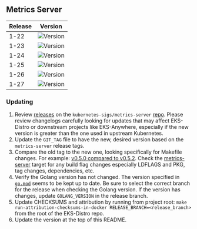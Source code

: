 ## Metrics Server

| Release | Version                                                      |
|---------|--------------------------------------------------------------|
| 1-22    | ![Version](https://img.shields.io/badge/version-v0.6.3-blue) |
| 1-23    | ![Version](https://img.shields.io/badge/version-v0.6.3-blue) |
| 1-24    | ![Version](https://img.shields.io/badge/version-v0.6.3-blue) |
| 1-25    | ![Version](https://img.shields.io/badge/version-v0.6.3-blue) |
| 1-26    | ![Version](https://img.shields.io/badge/version-v0.6.3-blue) |
| 1-27    | ![Version](https://img.shields.io/badge/version-v0.6.3-blue) |


### Updating

1. Review [releases](https://github.com/kubernetes-sigs/metrics-server/releases)
   on the `kubernetes-sigs/metrics-server` 
   [repo](https://github.com/kubernetes-sigs/metrics-server). Please review 
   changelogs carefully looking for updates that may affect EKS-Distro or 
   downstream projects like EKS-Anywhere, especially if the new version is 
   greater than the one used in upstream Kubernetes.
2. Update the `GIT_TAG` file to have the new, desired version based on the
   `metrics-server` release tags.
3. Compare the old tag to the new one, looking specifically for Makefile changes.
   For example:
   [v0.5.0 compared to v0.5.2](https://github.com/kubernetes-sigs/metrics-server/compare/v0.5.0...v0.5.2).
   Check the [metrics-server](https://github.com/kubernetes-sigs/metrics-server/blob/master/Makefile#L35) 
   target for any build flag changes especially LDFLAGS and PKG, tag changes, dependencies, etc. 
4. Verify the Golang version has not changed. The version specified in
   [`go.mod`](https://github.com/kubernetes-sigs/metrics-server/blob/master/go.mod) 
   seems to be kept up to date. Be sure to select the correct branch for the 
   release when checking the Golang version. If the version has changes, update
   `GOLANG_VERSION` in the release branch.
5. Update CHECKSUMS and attribution by running from project root:
   `make run-attribution-checksums-in-docker RELEASE_BRANCH=<release_branch>`
   from the root of the EKS-Distro repo.
6. Update the version at the top of this README.
